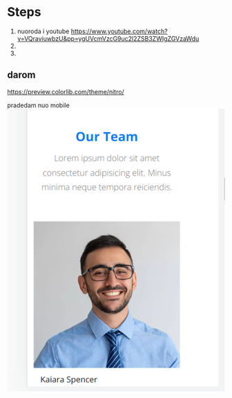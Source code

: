 # Steps

1. nuoroda i youtube https://www.youtube.com/watch?v=VQraviuwbzU&pp=ygUVcmVzcG9uc2l2ZSB3ZWIgZGVzaWdu
2.
3.

## darom

https://preview.colorlib.com/theme/nitro/

pradedam nuo mobile
![](assets/2023-06-15-11-13-02.png)
